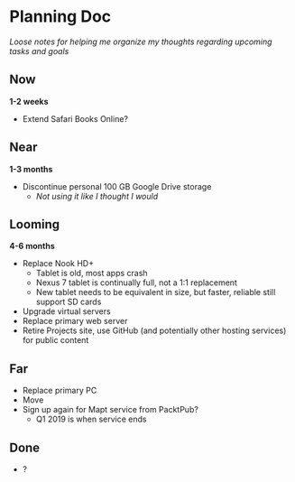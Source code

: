 # Planning Doc

*Loose notes for helping me organize my thoughts regarding upcoming
tasks and goals*

## Now

**1-2 weeks**

- Extend Safari Books Online?


## Near

**1-3 months**

- Discontinue personal 100 GB Google Drive storage
    - *Not using it like I thought I would*

## Looming

**4-6 months**

- Replace Nook HD+
    - Tablet is old, most apps crash
    - Nexus 7 tablet is continually full, not a 1:1 replacement
    - New tablet needs to be equivalent in size, but faster, reliable still
      support SD cards
- Upgrade virtual servers
- Replace primary web server
- Retire Projects site, use GitHub (and potentially other hosting services)
  for public content


## Far

- Replace primary PC
- Move
- Sign up again for Mapt service from PacktPub?
    - Q1 2019 is when service ends

## Done

- ?
